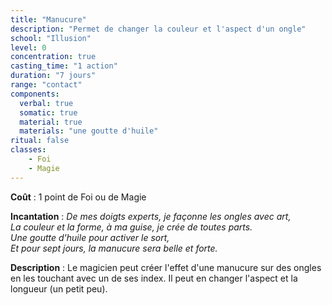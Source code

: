 ```yaml
---
title: "Manucure"
description: "Permet de changer la couleur et l'aspect d'un ongle"
school: "Illusion"
level: 0
concentration: true
casting_time: "1 action"
duration: "7 jours"
range: "contact"
components:
  verbal: true
  somatic: true
  material: true
  materials: "une goutte d'huile"
ritual: false
classes:
    - Foi
    - Magie
---
```

**Coût** : 1 point de Foi ou de Magie  

**Incantation** : *De mes doigts experts, je façonne les ongles avec art,*   
*La couleur et la forme, à ma guise, je crée de toutes parts.*    
*Une goutte d'huile pour activer le sort,*    
*Et pour sept jours, la manucure sera belle et forte.*   

**Description** : Le magicien peut créer l'effet d'une manucure sur des ongles en les touchant avec un de ses index. Il peut en changer l'aspect et la longueur (un petit peu).
